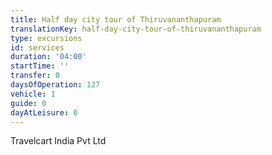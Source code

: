 ```yaml
---
title: Half day city tour of Thiruvananthapuram
translationKey: half-day-city-tour-of-thiruvananthapuram
type: excursions
id: services
duration: '04:00'
startTime: ''
transfer: 0
daysOfOperation: 127
vehicle: 1
guide: 0
dayAtLeisure: 0
---
```

Travelcart India Pvt Ltd